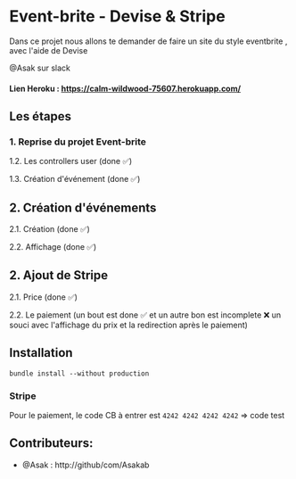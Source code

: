 # Event-brite - Devise & Stripe

Dans ce projet nous allons te demander de faire un site du style eventbrite , avec l'aide de Devise


@Asak sur slack

#### Lien Heroku : https://calm-wildwood-75607.herokuapp.com/

## Les étapes 

### 1. Reprise du projet Event-brite

1.2. Les controllers user (done ✅)

1.3. Création d'événement (done ✅)

## 2. Création d'événements

2.1. Création (done ✅)

2.2. Affichage (done ✅)

## 2. Ajout de Stripe

2.1. Price (done ✅)

2.2. Le paiement (un bout est done ✅ et un autre bon est incomplete ❌ un souci avec l'affichage du prix et la redirection après le paiement) 




## Installation

```
bundle install --without production
```

### Stripe

Pour le paiement, le code CB à entrer est ```4242 4242 4242 4242``` => code test






## Contributeurs:

* @Asak : http://github/com/Asakab
